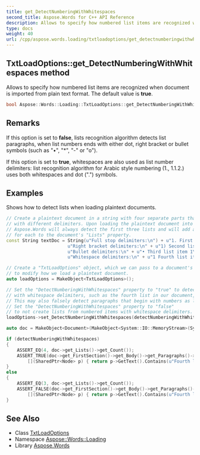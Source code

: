 ```yaml
---
title: get_DetectNumberingWithWhitespaces
second_title: Aspose.Words for C++ API Reference
description: Allows to specify how numbered list items are recognized when document is imported from plain text format. The default value is true.
type: docs
weight: 40
url: /cpp/aspose.words.loading/txtloadoptions/get_detectnumberingwithwhitespaces/
---
```

## TxtLoadOptions::get_DetectNumberingWithWhitespaces method


Allows to specify how numbered list items are recognized when document is imported from plain text format. The default value is **true**.

```cpp
bool Aspose::Words::Loading::TxtLoadOptions::get_DetectNumberingWithWhitespaces() const
```

## Remarks


If this option is set to **false**, lists recognition algorithm detects list paragraphs, when list numbers ends with either dot, right bracket or bullet symbols (such as "•", "*", "-" or "o").

If this option is set to **true**, whitespaces are also used as list number delimiters: list recognition algorithm for Arabic style numbering (1., 1.1.2.) uses both whitespaces and dot (".") symbols.

## Examples



Shows how to detect lists when loading plaintext documents. 
```cpp
// Create a plaintext document in a string with four separate parts that we may interpret as lists,
// with different delimiters. Upon loading the plaintext document into a "Document" object,
// Aspose.Words will always detect the first three lists and will add a "List" object
// for each to the document's "Lists" property.
const String textDoc = String(u"Full stop delimiters:\n") + u"1. First list item 1\n" + u"2. First list item 2\n" + u"3. First list item 3\n\n" +
                       u"Right bracket delimiters:\n" + u"1) Second list item 1\n" + u"2) Second list item 2\n" + u"3) Second list item 3\n\n" +
                       u"Bullet delimiters:\n" + u"• Third list item 1\n" + u"• Third list item 2\n" + u"• Third list item 3\n\n" +
                       u"Whitespace delimiters:\n" + u"1 Fourth list item 1\n" + u"2 Fourth list item 2\n" + u"3 Fourth list item 3";

// Create a "TxtLoadOptions" object, which we can pass to a document's constructor
// to modify how we load a plaintext document.
auto loadOptions = MakeObject<TxtLoadOptions>();

// Set the "DetectNumberingWithWhitespaces" property to "true" to detect numbered items
// with whitespace delimiters, such as the fourth list in our document, as lists.
// This may also falsely detect paragraphs that begin with numbers as lists.
// Set the "DetectNumberingWithWhitespaces" property to "false"
// to not create lists from numbered items with whitespace delimiters.
loadOptions->set_DetectNumberingWithWhitespaces(detectNumberingWithWhitespaces);

auto doc = MakeObject<Document>(MakeObject<System::IO::MemoryStream>(System::Text::Encoding::get_UTF8()->GetBytes(textDoc)), loadOptions);

if (detectNumberingWithWhitespaces)
{
    ASSERT_EQ(4, doc->get_Lists()->get_Count());
    ASSERT_TRUE(doc->get_FirstSection()->get_Body()->get_Paragraphs()->LINQ_Any(
        [](SharedPtr<Node> p) { return p->GetText().Contains(u"Fourth list") && (System::DynamicCast<Paragraph>(p))->get_IsListItem(); }));
}
else
{
    ASSERT_EQ(3, doc->get_Lists()->get_Count());
    ASSERT_FALSE(doc->get_FirstSection()->get_Body()->get_Paragraphs()->LINQ_Any(
        [](SharedPtr<Node> p) { return p->GetText().Contains(u"Fourth list") && (System::DynamicCast<Paragraph>(p))->get_IsListItem(); }));
}
```

## See Also

* Class [TxtLoadOptions](../)
* Namespace [Aspose::Words::Loading](../../)
* Library [Aspose.Words](../../../)
